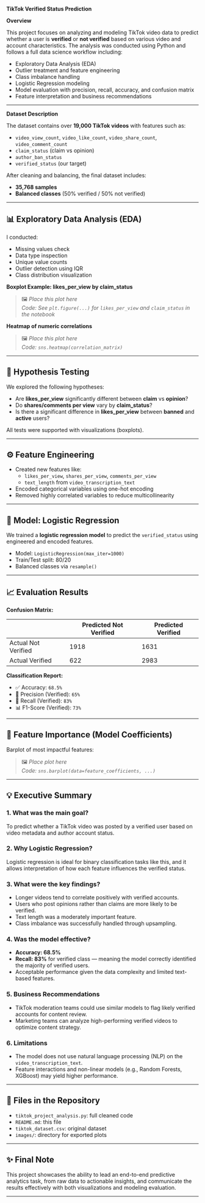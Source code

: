**TikTok Verified Status Prediction**

**Overview**


This project focuses on analyzing and modeling TikTok video data to predict whether a user is **verified** or **not verified** based on various video and account characteristics. The analysis was conducted using Python and follows a full data science workflow including:

- Exploratory Data Analysis (EDA)
- Outlier treatment and feature engineering
- Class imbalance handling
- Logistic Regression modeling
- Model evaluation with precision, recall, accuracy, and confusion matrix
- Feature interpretation and business recommendations

---

**Dataset Description**

The dataset contains over **19,000 TikTok videos** with features such as:

- `video_view_count`, `video_like_count`, `video_share_count`, `video_comment_count`
- `claim_status` (claim vs opinion)
- `author_ban_status`
- `verified_status` (our target)

After cleaning and balancing, the final dataset includes:

- **35,768 samples**
- **Balanced classes** (50% verified / 50% not verified)

---

## 📊 Exploratory Data Analysis (EDA)

I conducted:

- Missing values check
- Data type inspection
- Unique value counts
- Outlier detection using IQR
- Class distribution visualization

**Boxplot Example: likes_per_view by claim_status**

> 🖼️ _Place this plot here_  
> _Code: See `plt.figure(...)` for `likes_per_view` and `claim_status` in the notebook_

**Heatmap of numeric correlations**

> 🖼️ _Place this plot here_  
> _Code: `sns.heatmap(correlation_matrix)`_

---

## 🧪 Hypothesis Testing

We explored the following hypotheses:

- Are **likes_per_view** significantly different between **claim** vs **opinion**?
- Do **shares/comments per view** vary by **claim_status**?
- Is there a significant difference in **likes_per_view** between **banned** and **active** users?

All tests were supported with visualizations (boxplots).

---

## ⚙️ Feature Engineering

- Created new features like:
  - `likes_per_view`, `shares_per_view`, `comments_per_view`
  - `text_length` from `video_transcription_text`
- Encoded categorical variables using one-hot encoding
- Removed highly correlated variables to reduce multicollinearity

---

## 🤖 Model: Logistic Regression

We trained a **logistic regression model** to predict the `verified_status` using engineered and encoded features.

- Model: `LogisticRegression(max_iter=1000)`
- Train/Test split: 80/20
- Balanced classes via `resample()`

---

## 📈 Evaluation Results

**Confusion Matrix:**

|                | Predicted Not Verified | Predicted Verified |
|----------------|------------------------|--------------------|
| Actual Not Verified | 1918                   | 1631               |
| Actual Verified     | 622                    | 2983               |

**Classification Report:**

- ✅ Accuracy: `68.5%`
- 🔁 Precision (Verified): `65%`
- 🎯 Recall (Verified): `83%`
- 📊 F1-Score (Verified): `73%`

---

## 📌 Feature Importance (Model Coefficients)

Barplot of most impactful features:

> 🖼️ _Place plot here_  
> _Code: `sns.barplot(data=feature_coefficients, ...)`_

---

## 💡 Executive Summary

### 1. What was the main goal?
To predict whether a TikTok video was posted by a verified user based on video metadata and author account status.

### 2. Why Logistic Regression?
Logistic regression is ideal for binary classification tasks like this, and it allows interpretation of how each feature influences the verified status.

### 3. What were the key findings?

- Longer videos tend to correlate positively with verified accounts.
- Users who post opinions rather than claims are more likely to be verified.
- Text length was a moderately important feature.
- Class imbalance was successfully handled through upsampling.

### 4. Was the model effective?

- **Accuracy: 68.5%**
- **Recall: 83%** for verified class — meaning the model correctly identified the majority of verified users.
- Acceptable performance given the data complexity and limited text-based features.

### 5. Business Recommendations

- TikTok moderation teams could use similar models to flag likely verified accounts for content review.
- Marketing teams can analyze high-performing verified videos to optimize content strategy.

### 6. Limitations

- The model does not use natural language processing (NLP) on the `video_transcription_text`.
- Feature interactions and non-linear models (e.g., Random Forests, XGBoost) may yield higher performance.

---

## 📁 Files in the Repository

- `tiktok_project_analysis.py`: full cleaned code
- `README.md`: this file
- `tiktok_dataset.csv`: original dataset
- `images/`: directory for exported plots

---

## ✨ Final Note

This project showcases the ability to lead an end-to-end predictive analytics task, from raw data to actionable insights, and communicate the results effectively with both visualizations and modeling evaluation.

---

